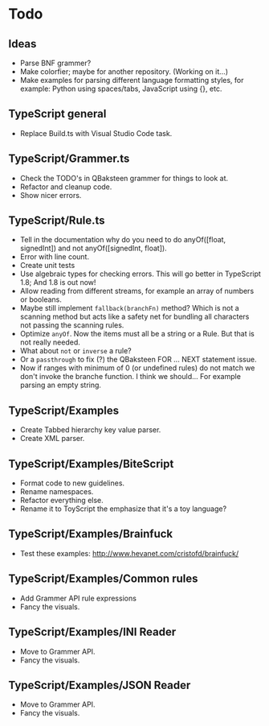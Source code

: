 Todo
====

Ideas
-----
* Parse BNF grammer?
* Make colorfier; maybe for another repository. (Working on it...)
* Make examples for parsing different language formatting styles, for example: Python using spaces/tabs, JavaScript using {}, etc. 

TypeScript general
------------------
* Replace Build.ts with Visual Studio Code task. 

TypeScript/Grammer.ts
---------------------
* Check the TODO's in QBaksteen grammer for things to look at.
* Refactor and cleanup code.
* Show nicer errors.

TypeScript/Rule.ts
------------------
* Tell in the documentation why do you need to do anyOf([float, signedInt]) and not anyOf([signedInt, float]).
* Error with line count. 
* Create unit tests
* Use algebraic types for checking errors. This will go better in TypeScript 1.8; And 1.8 is out now!
* Allow reading from different streams, for example an array of numbers or booleans.
* Maybe still implement `fallback(branchFn)` method? Which is not a scanning method but acts like a safety net for bundling all characters not passing the scanning rules. 
* Optimize `anyOf`. Now the items must all be a string or a Rule. But that is not really needed.
* What about `not` or `inverse` a rule?
* Or a `passthrough` to fix (?) the QBaksteen FOR ... NEXT statement issue.
* Now if ranges with minimum of 0 (or undefined rules) do not match we don't invoke the branche function. I think we should... For example parsing an empty string.  
  
TypeScript/Examples
-------------------
* Create Tabbed hierarchy key value parser.
* Create XML parser.

TypeScript/Examples/BiteScript
------------------------------
* Format code to new guidelines.
* Rename namespaces.
* Refactor everything else.
* Rename it to ToyScript the emphasize that it's a toy language?

TypeScript/Examples/Brainfuck
-----------------------------
* Test these examples: http://www.hevanet.com/cristofd/brainfuck/

TypeScript/Examples/Common rules
--------------------------------
* Add Grammer API rule expressions
* Fancy the visuals.

TypeScript/Examples/INI Reader
--------------------------------
* Move to Grammer API.
* Fancy the visuals.

TypeScript/Examples/JSON Reader
--------------------------------
* Move to Grammer API.
* Fancy the visuals.